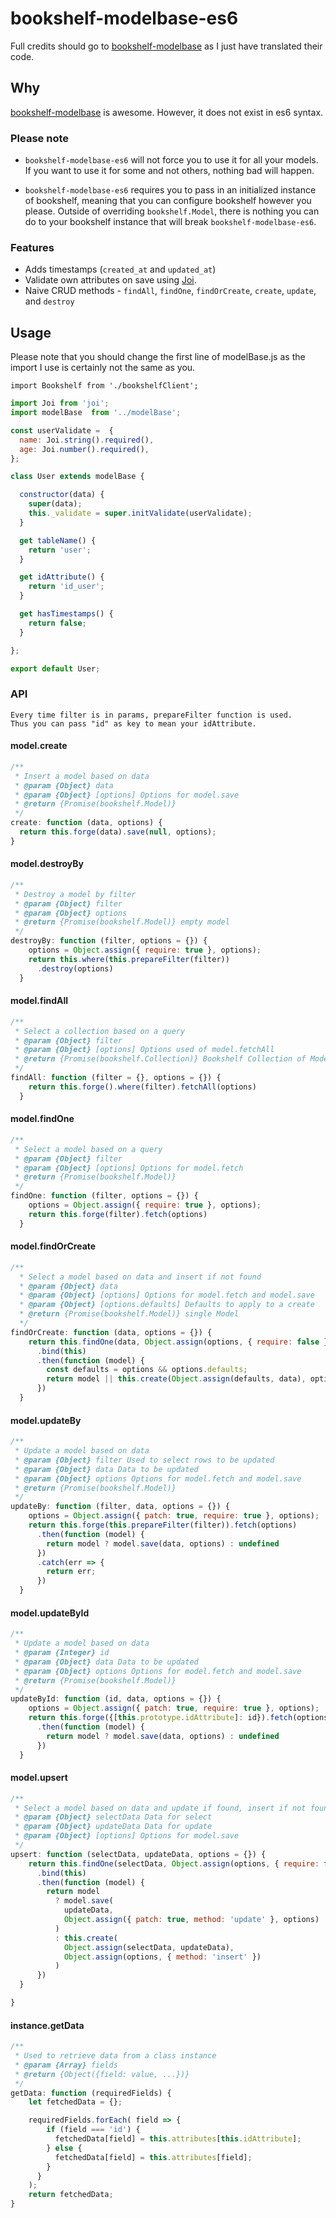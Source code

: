 # bookshelf-modelbase-es6
Full credits should go to [bookshelf-modelbase](https://github.com/bsiddiqui/bookshelf-modelbase) as I just have translated their code.

## Why
[bookshelf-modelbase](https://github.com/bsiddiqui/bookshelf-modelbase) is awesome. However, it does not exist in es6 syntax.

### Please note
* `bookshelf-modelbase-es6` will not force you to use it for all your models.
If you want to use it for some and not others, nothing bad will happen.

* `bookshelf-modelbase-es6` requires you to pass in an initialized instance
of bookshelf, meaning that you can configure bookshelf however you please.
Outside of overriding `bookshelf.Model`, there is nothing you can do to
your bookshelf instance that will break `bookshelf-modelbase-es6`.

### Features
* Adds timestamps (`created_at` and `updated_at`)
* Validate own attributes on save using [Joi](https://github.com/hapijs/joi).
* Naive CRUD methods - `findAll`, `findOne`, `findOrCreate`, `create`, `update`, and `destroy`

## Usage
Please note that you should change the first line of modelBase.js
as the import I use is certainly not the same as you.
```
import Bookshelf from './bookshelfClient';
```
```javascript
import Joi from 'joi';
import modelBase  from '../modelBase';

const userValidate =  {
  name: Joi.string().required(),
  age: Joi.number().required(),
};

class User extends modelBase {

  constructor(data) {
    super(data);
    this._validate = super.initValidate(userValidate);
  }

  get tableName() {
    return 'user';
  }

  get idAttribute() {
    return 'id_user';
  }

  get hasTimestamps() {
    return false;
  }

};

export default User;
```

### API

```
Every time filter is in params, prepareFilter function is used.
Thus you can pass "id" as key to mean your idAttribute.
```


#### model.create

```js
/**
 * Insert a model based on data
 * @param {Object} data
 * @param {Object} [options] Options for model.save
 * @return {Promise(bookshelf.Model)}
 */
create: function (data, options) {
  return this.forge(data).save(null, options);
}
```

#### model.destroyBy

```js
/**
 * Destroy a model by filter
 * @param {Object} filter
 * @param {Object} options
 * @return {Promise(bookshelf.Model)} empty model
 */
destroyBy: function (filter, options = {}) {
    options = Object.assign({ require: true }, options);
    return this.where(this.prepareFilter(filter))
      .destroy(options)
  }
```

#### model.findAll

```javascript
/**
 * Select a collection based on a query
 * @param {Object} filter
 * @param {Object} [options] Options used of model.fetchAll
 * @return {Promise(bookshelf.Collection)} Bookshelf Collection of Models
 */
findAll: function (filter = {}, options = {}) {
    return this.forge().where(filter).fetchAll(options)
  }
```

#### model.findOne

```js
/**
 * Select a model based on a query
 * @param {Object} filter
 * @param {Object} [options] Options for model.fetch
 * @return {Promise(bookshelf.Model)}
 */
findOne: function (filter, options = {}) {
    options = Object.assign({ require: true }, options);
    return this.forge(filter).fetch(options)
  }
```

#### model.findOrCreate
```js
/**
  * Select a model based on data and insert if not found
  * @param {Object} data
  * @param {Object} [options] Options for model.fetch and model.save
  * @param {Object} [options.defaults] Defaults to apply to a create
  * @return {Promise(bookshelf.Model)} single Model
  */
findOrCreate: function (data, options = {}) {
    return this.findOne(data, Object.assign(options, { require: false }))
      .bind(this)
      .then(function (model) {
        const defaults = options && options.defaults;
        return model || this.create(Object.assign(defaults, data), options)
      })
  }
```

#### model.updateBy

```js
/**
 * Update a model based on data
 * @param {Object} filter Used to select rows to be updated
 * @param {Object} data Data to be updated
 * @param {Object} options Options for model.fetch and model.save
 * @return {Promise(bookshelf.Model)}
 */
updateBy: function (filter, data, options = {}) {
    options = Object.assign({ patch: true, require: true }, options);
    return this.forge(this.prepareFilter(filter)).fetch(options)
      .then(function (model) {
        return model ? model.save(data, options) : undefined
      })
      .catch(err => {
        return err;
      })
  }
```

#### model.updateById

```js
/**
 * Update a model based on data
 * @param {Integer} id
 * @param {Object} data Data to be updated
 * @param {Object} options Options for model.fetch and model.save
 * @return {Promise(bookshelf.Model)}
 */
updateById: function (id, data, options = {}) {
    options = Object.assign({ patch: true, require: true }, options);
    return this.forge({[this.prototype.idAttribute]: id}).fetch(options)
      .then(function (model) {
        return model ? model.save(data, options) : undefined
      })
  }
```

#### model.upsert
```js
/**
 * Select a model based on data and update if found, insert if not found
 * @param {Object} selectData Data for select
 * @param {Object} updateData Data for update
 * @param {Object} [options] Options for model.save
 */
upsert: function (selectData, updateData, options = {}) {
    return this.findOne(selectData, Object.assign(options, { require: false }))
      .bind(this)
      .then(function (model) {
        return model
          ? model.save(
            updateData,
            Object.assign({ patch: true, method: 'update' }, options)
          )
          : this.create(
            Object.assign(selectData, updateData),
            Object.assign(options, { method: 'insert' })
          )
      })
  }

}
```

#### instance.getData

```js
/**
 * Used to retrieve data from a class instance
 * @param {Array} fields
 * @return {Object({field: value, ...})}
 */
getData: function (requiredFields) {
    let fetchedData = {};

    requiredFields.forEach( field => {
        if (field === 'id') {
          fetchedData[field] = this.attributes[this.idAttribute];
        } else {
          fetchedData[field] = this.attributes[field];
        }
      }
    );
    return fetchedData;
}
```
